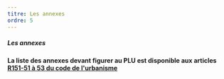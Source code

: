 ```yaml
---
titre: Les annexes
ordre: 5
---
```


##### Les annexes

**La liste des annexes devant figurer au PLU est disponible aux articles [R151-51 à 53 du code de l'urbanisme](https://www.legifrance.gouv.fr/codes/section_lc/LEGITEXT000006074075/LEGISCTA000031720113/#LEGISCTA000031720525)**

